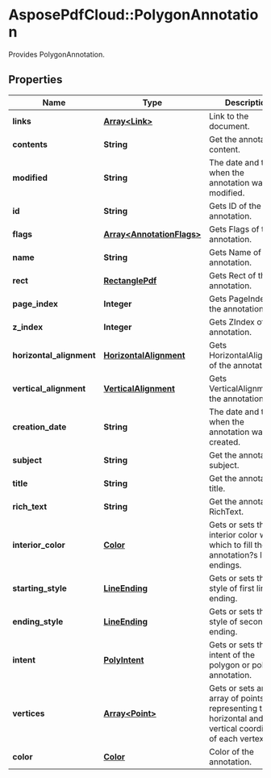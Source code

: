 # AsposePdfCloud::PolygonAnnotation
Provides PolygonAnnotation.

## Properties
Name | Type | Description | Notes
------------ | ------------- | ------------- | -------------
**links** | [**Array&lt;Link&gt;**](Link.md) | Link to the document. | [optional] 
**contents** | **String** | Get the annotation content. | [optional] 
**modified** | **String** | The date and time when the annotation was last modified. | [optional] 
**id** | **String** | Gets ID of the annotation. | [optional] 
**flags** | [**Array&lt;AnnotationFlags&gt;**](AnnotationFlags.md) | Gets Flags of the annotation. | [optional] 
**name** | **String** | Gets Name of the annotation. | [optional] 
**rect** | [**RectanglePdf**](RectanglePdf.md) | Gets Rect of the annotation. | [optional] 
**page_index** | **Integer** | Gets PageIndex of the annotation. | [optional] 
**z_index** | **Integer** | Gets ZIndex of the annotation. | [optional] 
**horizontal_alignment** | [**HorizontalAlignment**](HorizontalAlignment.md) | Gets HorizontalAlignment of the annotation. | [optional] 
**vertical_alignment** | [**VerticalAlignment**](VerticalAlignment.md) | Gets VerticalAlignment of the annotation. | [optional] 
**creation_date** | **String** | The date and time when the annotation was created. | [optional] 
**subject** | **String** | Get the annotation subject. | [optional] 
**title** | **String** | Get the annotation title. | [optional] 
**rich_text** | **String** | Get the annotation RichText. | [optional] 
**interior_color** | [**Color**](Color.md) | Gets or sets the interior color with which to fill the annotation?s line endings. | [optional] 
**starting_style** | [**LineEnding**](LineEnding.md) | Gets or sets the style of first line ending. | [optional] 
**ending_style** | [**LineEnding**](LineEnding.md) | Gets or sets the style of second line ending. | [optional] 
**intent** | [**PolyIntent**](PolyIntent.md) | Gets or sets the intent of the polygon or polyline annotation. | [optional] 
**vertices** | [**Array&lt;Point&gt;**](Point.md) | Gets or sets an array of points representing the horizontal and vertical coordinates of each vertex. | [optional] 
**color** | [**Color**](Color.md) | Color of the annotation. | [optional] 


